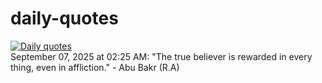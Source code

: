 # daily-quotes
[![Daily quotes](https://github.com/ceepu8/daily-quotes/actions/workflows/daily-quote.yml/badge.svg)](https://github.com/ceepu8/daily-quotes/actions/workflows/daily-quote.yml)<br/>
September 07, 2025 at 02:25 AM: "The true believer is rewarded in every thing, even in affliction." - Abu Bakr (R.A)
